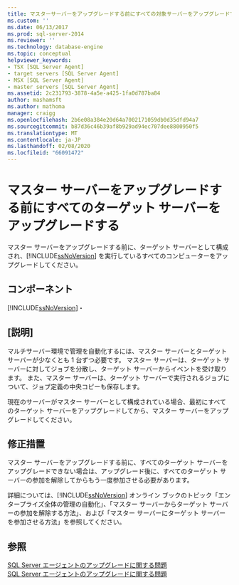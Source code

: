 ```yaml
---
title: マスターサーバーをアップグレードする前にすべての対象サーバーをアップグレードする |Microsoft Docs
ms.custom: ''
ms.date: 06/13/2017
ms.prod: sql-server-2014
ms.reviewer: ''
ms.technology: database-engine
ms.topic: conceptual
helpviewer_keywords:
- TSX [SQL Server Agent]
- target servers [SQL Server Agent]
- MSX [SQL Server Agent]
- master servers [SQL Server Agent]
ms.assetid: 2c231793-3878-4a5e-a425-1fa0d787ba84
author: mashamsft
ms.author: mathoma
manager: craigg
ms.openlocfilehash: 2b6e08a384e20d64a7002171059db0d35dfd94a7
ms.sourcegitcommit: b87d36c46b39af8b929ad94ec707dee8800950f5
ms.translationtype: MT
ms.contentlocale: ja-JP
ms.lasthandoff: 02/08/2020
ms.locfileid: "66091472"
---
```

# <a name="upgrade-all-target-servers-before-upgrading-the-master-server"></a>マスター サーバーをアップグレードする前にすべてのターゲット サーバーをアップグレードする
  マスター サーバーをアップグレードする前に、ターゲット サーバーとして構成され、[!INCLUDE[ssNoVersion](../../includes/ssnoversion-md.md)] を実行しているすべてのコンピューターをアップグレードしてください。  
  
## <a name="component"></a>コンポーネント  
 [!INCLUDE[ssNoVersion](../../includes/ssnoversion-md.md)]・  
  
## <a name="description"></a>[説明]  
 マルチサーバー環境で管理を自動化するには、マスター サーバーとターゲット サーバーが少なくとも 1 台ずつ必要です。 マスター サーバーは、ターゲット サーバーに対してジョブを分散し、ターゲット サーバーからイベントを受け取ります。 また、マスター サーバーは、ターゲット サーバーで実行されるジョブについて、ジョブ定義の中央コピーも保存します。  
  
 現在のサーバーがマスター サーバーとして構成されている場合、最初にすべてのターゲット サーバーをアップグレードしてから、マスター サーバーをアップグレードしてください。  
  
## <a name="corrective-action"></a>修正措置  
 マスター サーバーをアップグレードする前に、すべてのターゲット サーバーをアップグレードできない場合は、アップグレード後に、すべてのターゲット サーバーの参加を解除してからもう一度参加させる必要があります。  
  
 詳細については、[!INCLUDE[ssNoVersion](../../includes/ssnoversion-md.md)] オンライン ブックのトピック「エンタープライズ全体の管理の自動化」、「マスター サーバーからターゲット サーバーの参加を解除する方法」、および「マスター サーバーにターゲット サーバーを参加させる方法」を参照してください。  
  
## <a name="see-also"></a>参照  
 [SQL Server エージェントのアップグレードに関する問題](../../../2014/sql-server/install/sql-server-agent-upgrade-issues.md)   
 [SQL Server エージェントのアップグレードに関する問題](../../../2014/sql-server/install/sql-server-agent-upgrade-issues.md)  
  
  
